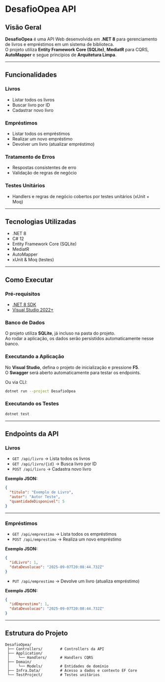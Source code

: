 # DesafioOpea API

## Visão Geral

**DesafioOpea** é uma API Web desenvolvida em **.NET 8** para gerenciamento de livros e empréstimos em um sistema de biblioteca.  
O projeto utiliza **Entity Framework Core (SQLite)**, **MediatR** para CQRS, **AutoMapper** e segue princípios de **Arquitetura Limpa**.

---

## Funcionalidades

### Livros
- Listar todos os livros
- Buscar livro por ID
- Cadastrar novo livro

### Empréstimos
- Listar todos os empréstimos
- Realizar um novo empréstimo
- Devolver um livro (atualizar empréstimo)

### Tratamento de Erros
- Respostas consistentes de erro
- Validação de regras de negócio

### Testes Unitários
- Handlers e regras de negócio cobertos por testes unitários (xUnit + Moq)

---

## Tecnologias Utilizadas
- .NET 8  
- C# 12  
- Entity Framework Core (SQLite)  
- MediatR  
- AutoMapper  
- xUnit & Moq (testes)  

---

## Como Executar

### Pré-requisitos
- [.NET 8 SDK](https://dotnet.microsoft.com/download)  
- [Visual Studio 2022+](https://visualstudio.microsoft.com/)  

### Banco de Dados
O projeto utiliza **SQLite**, já incluso na pasta do projeto.  
Ao rodar a aplicação, os dados serão persistidos automaticamente nesse banco.

### Executando a Aplicação
No **Visual Studio**, defina o projeto de inicialização e pressione **F5**.  
O **Swagger** será aberto automaticamente para testar os endpoints.  

Ou via CLI:
```bash
dotnet run --project DesafioOpea
```

### Executando os Testes
```bash
dotnet test
```

---

## Endpoints da API

### Livros
- `GET /api/livro` → Lista todos os livros  
- `GET /api/livro/{id}` → Busca livro por ID  
- `POST /api/livro` → Cadastra novo livro  

**Exemplo JSON:**
```json
{
  "titulo": "Exemplo de Livro",
  "autor": "Autor Teste",
  "quantidadeDisponivel": 5
}
```

---

### Empréstimos
- `GET /api/emprestimo` → Lista todos os empréstimos  
- `POST /api/emprestimo` → Realiza um novo empréstimo  

**Exemplo JSON:**
```json
{
  "idLivro": 1,
  "dataDevolucao": "2025-09-07T20:08:44.732Z"
}
```

- `PUT /api/emprestimo` → Devolve um livro (atualiza empréstimo)  

**Exemplo JSON:**
```json
{
  "idEmprestimo": 1,
  "dataDevolucao": "2025-09-07T20:08:44.732Z"
}
```

---

## Estrutura do Projeto

```
DesafioOpea/
 ├── Controllers/        # Controllers da API
 ├── Application/
 │    └── Handlers/      # Handlers CQRS
 ├── Domain/
 │    └── Models/        # Entidades de domínio
 ├── Infra.Data/         # Acesso a dados e contexto EF Core
 └── TestProject/        # Testes unitários
```
